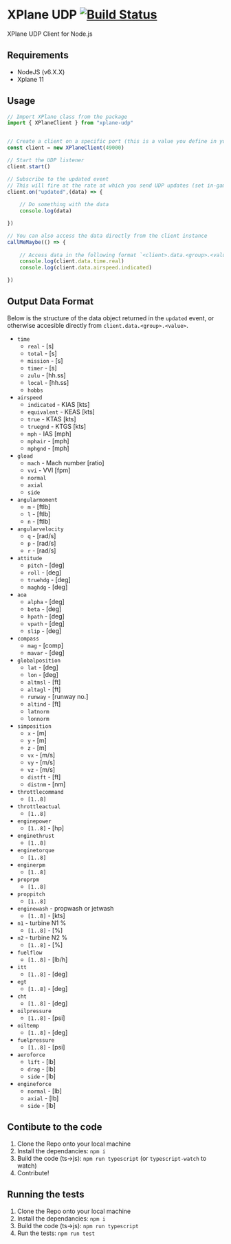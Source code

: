 # XPlane UDP [![Build Status](https://travis-ci.org/viralpickaxe/xplane-udp.svg?branch=master)](https://travis-ci.org/viralpickaxe/xplane-udp)
XPlane UDP Client for Node.js

## Requirements
- NodeJS (v6.X.X)
- Xplane 11

## Usage
```javascript
// Import XPlane class from the package
import { XPlaneClient } from "xplane-udp"


// Create a client on a specific port (this is a value you define in your xplane game settings)
const client = new XPlaneClient(49000)

// Start the UDP listener
client.start()

// Subscribe to the updated event
// This will fire at the rate at which you send UDP updates (set in-game)
client.on("updated",(data) => {
    
    // Do something with the data
    console.log(data)

})

// You can also access the data directly from the client instance
callMeMaybe(() => {
    
    // Access data in the following format `<client>.data.<group>.<value>`
    console.log(client.data.time.real)
    console.log(client.data.airspeed.indicated)

})

```

## Output Data Format

Below is the structure of the data object returned in the `updated` event, or otherwise accesible directly from `client.data.<group>.<value>`.

- `time`
  - `real` - [s]
  - `total` - [s]
  - `mission` - [s]
  - `timer` - [s]
  - `zulu` - [hh.ss]
  - `local` - [hh.ss]
  - `hobbs`
- `airspeed`
  - `indicated` - KIAS [kts]
  - `equivalent` - KEAS [kts]
  - `true` - KTAS [kts]
  - `truegnd` - KTGS [kts]
  - `mph` - IAS [mph]
  - `mphair` - [mph]
  - `mphgnd` - [mph]
- `gload`
  - `mach` - Mach number [ratio]
  - `vvi` - VVI [fpm]
  - `normal`
  - `axial`
  - `side`
- `angularmoment`
  - `m` - [ftlb]
  - `l` - [ftlb]
  - `n` - [ftlb]
- `angularvelocity`
  - `q` - [rad/s]
  - `p` - [rad/s]
  - `r` - [rad/s]
- `attitude`
  - `pitch` - [deg]
  - `roll` - [deg]
  - `truehdg` - [deg]
  - `maghdg` - [deg]
- `aoa`
  - `alpha` - [deg]
  - `beta` - [deg]
  - `hpath` - [deg]
  - `vpath` - [deg]
  - `slip` - [deg]
- `compass`
  - `mag` - [comp]
  - `mavar` - [deg]
- `globalposition`
  - `lat` - [deg]
  - `lon` - [deg]
  - `altmsl` - [ft]
  - `altagl` - [ft]
  - `runway` - [runway no.]
  - `altind` - [ft]
  - `latnorm`
  - `lonnorm`
- `simposition`
  - `x` - [m]
  - `y` - [m]
  - `z` - [m]
  - `vx` - [m/s]
  - `vy` - [m/s]
  - `vz` - [m/s]
  - `distft` - [ft]
  - `distnm` - [nm]
- `throttlecommand`
  - `[1..8]`
- `throttleactual`
  - `[1..8]`
- `enginepower`
  - `[1..8]` - [hp]
- `enginethrust`
  - `[1..8]`
- `enginetorque`
  - `[1..8]`
- `enginerpm`
  - `[1..8]`
- `proprpm`
  - `[1..8]`
- `proppitch`
  - `[1..8]`
- `enginewash` - propwash or jetwash
  - `[1..8]` - [kts]
- `n1` - turbine N1 %
  - `[1..8]` - [%]
- `n2` - turbine N2 %
  - `[1..8]` - [%]
- `fuelflow`
  - `[1..8]` - [lb/h]
- `itt`
  - `[1..8]` - [deg]
- `egt`
  - `[1..8]` - [deg]
- `cht`
  - `[1..8]` - [deg]
- `oilpressure`
  - `[1..8]` - [psi]
- `oiltemp`
  - `[1..8]` - [deg]
- `fuelpressure`
  - `[1..8]` - [psi]
- `aeroforce`
  - `lift` - [lb]
  - `drag` - [lb]
  - `side` - [lb]
- `engineforce`
  - `normal` - [lb]
  - `axial` - [lb]
  - `side` - [lb]

## Contibute to the code
1. Clone the Repo onto your local machine
2. Install the dependancies: `npm i`
3. Build the code (ts->js): `npm run typescript` (or `typescript-watch` to watch)
4. Contribute!

## Running the tests
1. Clone the Repo onto your local machine
2. Install the dependancies: `npm i`
3. Build the code (ts->js): `npm run typescript`
4. Run the tests: `npm run test`